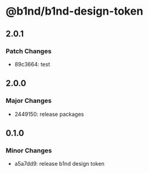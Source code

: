 # @b1nd/b1nd-design-token

## 2.0.1

### Patch Changes

- 89c3664: test

## 2.0.0

### Major Changes

- 2449150: release packages

## 0.1.0

### Minor Changes

- a5a7dd9: release b1nd design token
